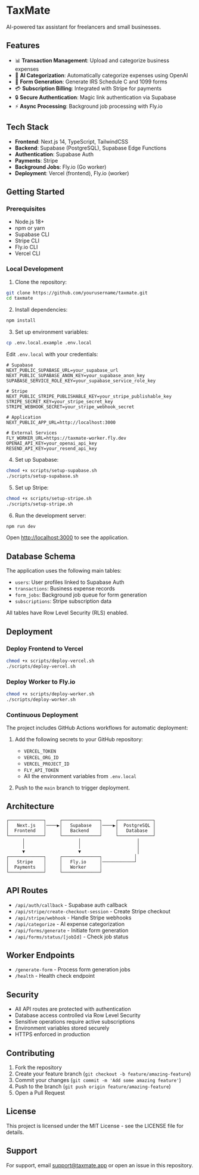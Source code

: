 # TaxMate

AI-powered tax assistant for freelancers and small businesses.

## Features

- 📊 **Transaction Management**: Upload and categorize business expenses
- 🤖 **AI Categorization**: Automatically categorize expenses using OpenAI
- 📄 **Form Generation**: Generate IRS Schedule C and 1099 forms
- 💳 **Subscription Billing**: Integrated with Stripe for payments
- 🔒 **Secure Authentication**: Magic link authentication via Supabase
- ⚡ **Async Processing**: Background job processing with Fly.io

## Tech Stack

- **Frontend**: Next.js 14, TypeScript, TailwindCSS
- **Backend**: Supabase (PostgreSQL), Supabase Edge Functions
- **Authentication**: Supabase Auth
- **Payments**: Stripe
- **Background Jobs**: Fly.io (Go worker)
- **Deployment**: Vercel (frontend), Fly.io (worker)

## Getting Started

### Prerequisites

- Node.js 18+
- npm or yarn
- Supabase CLI
- Stripe CLI
- Fly.io CLI
- Vercel CLI

### Local Development

1. Clone the repository:
```bash
git clone https://github.com/yourusername/taxmate.git
cd taxmate
```

2. Install dependencies:
```bash
npm install
```

3. Set up environment variables:
```bash
cp .env.local.example .env.local
```

Edit `.env.local` with your credentials:
```
# Supabase
NEXT_PUBLIC_SUPABASE_URL=your_supabase_url
NEXT_PUBLIC_SUPABASE_ANON_KEY=your_supabase_anon_key
SUPABASE_SERVICE_ROLE_KEY=your_supabase_service_role_key

# Stripe
NEXT_PUBLIC_STRIPE_PUBLISHABLE_KEY=your_stripe_publishable_key
STRIPE_SECRET_KEY=your_stripe_secret_key
STRIPE_WEBHOOK_SECRET=your_stripe_webhook_secret

# Application
NEXT_PUBLIC_APP_URL=http://localhost:3000

# External Services
FLY_WORKER_URL=https://taxmate-worker.fly.dev
OPENAI_API_KEY=your_openai_api_key
RESEND_API_KEY=your_resend_api_key
```

4. Set up Supabase:
```bash
chmod +x scripts/setup-supabase.sh
./scripts/setup-supabase.sh
```

5. Set up Stripe:
```bash
chmod +x scripts/setup-stripe.sh
./scripts/setup-stripe.sh
```

6. Run the development server:
```bash
npm run dev
```

Open [http://localhost:3000](http://localhost:3000) to see the application.

## Database Schema

The application uses the following main tables:

- `users`: User profiles linked to Supabase Auth
- `transactions`: Business expense records
- `form_jobs`: Background job queue for form generation
- `subscriptions`: Stripe subscription data

All tables have Row Level Security (RLS) enabled.

## Deployment

### Deploy Frontend to Vercel

```bash
chmod +x scripts/deploy-vercel.sh
./scripts/deploy-vercel.sh
```

### Deploy Worker to Fly.io

```bash
chmod +x scripts/deploy-worker.sh
./scripts/deploy-worker.sh
```

### Continuous Deployment

The project includes GitHub Actions workflows for automatic deployment:

1. Add the following secrets to your GitHub repository:
   - `VERCEL_TOKEN`
   - `VERCEL_ORG_ID`
   - `VERCEL_PROJECT_ID`
   - `FLY_API_TOKEN`
   - All the environment variables from `.env.local`

2. Push to the `main` branch to trigger deployment.

## Architecture

```
┌─────────────┐     ┌──────────────┐     ┌─────────────┐
│   Next.js   │────▶│   Supabase   │────▶│  PostgreSQL │
│  Frontend   │     │   Backend    │     │   Database  │
└─────────────┘     └──────────────┘     └─────────────┘
      │                    │                     │
      │                    │                     │
      ▼                    ▼                     │
┌─────────────┐     ┌──────────────┐            │
│   Stripe    │     │   Fly.io     │────────────┘
│  Payments   │     │   Worker     │
└─────────────┘     └──────────────┘
```

## API Routes

- `/api/auth/callback` - Supabase auth callback
- `/api/stripe/create-checkout-session` - Create Stripe checkout
- `/api/stripe/webhook` - Handle Stripe webhooks
- `/api/categorize` - AI expense categorization
- `/api/forms/generate` - Initiate form generation
- `/api/forms/status/[jobId]` - Check job status

## Worker Endpoints

- `/generate-form` - Process form generation jobs
- `/health` - Health check endpoint

## Security

- All API routes are protected with authentication
- Database access controlled via Row Level Security
- Sensitive operations require active subscriptions
- Environment variables stored securely
- HTTPS enforced in production

## Contributing

1. Fork the repository
2. Create your feature branch (`git checkout -b feature/amazing-feature`)
3. Commit your changes (`git commit -m 'Add some amazing feature'`)
4. Push to the branch (`git push origin feature/amazing-feature`)
5. Open a Pull Request

## License

This project is licensed under the MIT License - see the LICENSE file for details.

## Support

For support, email support@taxmate.app or open an issue in this repository.